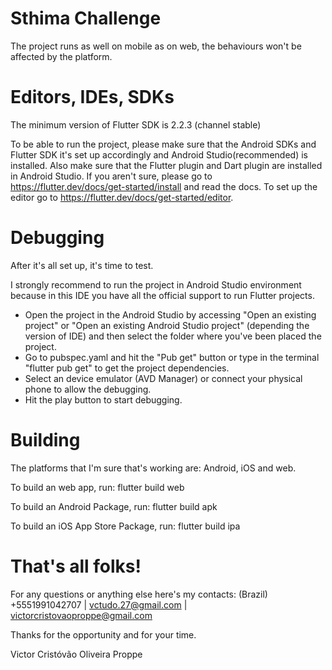 # Sthima Challenge

The project runs as well on mobile as on web, the behaviours won't be affected by the platform.

# Editors, IDEs, SDKs

The minimum version of Flutter SDK is 2.2.3 (channel stable)

To be able to run the project, please make sure that the Android SDKs and Flutter SDK it's set up accordingly and Android Studio(recommended) is installed.
Also make sure that the Flutter plugin and Dart plugin are installed in Android Studio.
If you aren't sure, please go to https://flutter.dev/docs/get-started/install and read the docs.
To set up the editor go to https://flutter.dev/docs/get-started/editor.

# Debugging

After it's all set up, it's time to test.

I strongly recommend to run the project in Android Studio environment because in this IDE you have all the official support to run Flutter projects.

* Open the project in the Android Studio by accessing "Open an existing project" or "Open an existing Android Studio project" (depending the version of IDE) and then select the folder where you've been placed the project.
* Go to pubspec.yaml and hit the "Pub get" button or type in the terminal "flutter pub get" to get the project dependencies.
* Select an device emulator (AVD Manager) or connect your physical phone to allow the debugging.
* Hit the play button to start debugging. 

# Building

The platforms that I'm sure that's working are: Android, iOS and web.

To build an web app, run:
flutter build web

To build an Android Package, run:
flutter build apk

To build an iOS App Store Package, run:
flutter build ipa

# That's all folks!

For any questions or anything else here's my contacts:
(Brazil) +5551991042707 | vctudo.27@gmail.com | victorcristovaoproppe@gmail.com

Thanks for the opportunity and for your time.

Victor Cristóvão Oliveira Proppe
